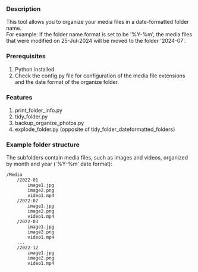 ### Description
This tool allows you to organize your media files in a date-formatted folder name.\
For example: If the folder name format is set to be '%Y-%m', the media files that were modified on 25-Jul-2024 will be moved to the folder '2024-07'.

### Prerequisites
1. Python installed
2. Check the config.py file for configuration of the media file extensions and the date format of the organize folder.

### Features
1. print_folder_info.py
2. tidy_folder.py
3. backup_organize_photos.py
4. explode_folder.py (opposite of tidy_folder_dateformatted_folders)

### Example folder structure 
The subfolders contain media files, such as images and videos, organized by month and year (`%Y-%m' date format):

```
/Media  
    /2022-01  
        image1.jpg  
        image2.png  
        video1.mp4  
    /2022-02  
        image1.jpg  
        image2.png  
        video1.mp4  
    /2022-03  
        image1.jpg  
        image2.png  
        video1.mp4  
    ...  
    /2022-12  
        image1.jpg  
        image2.png  
        video1.mp4  
```